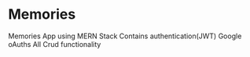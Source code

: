 # Memories
Memories App using MERN Stack
Contains authentication(JWT) 
Google oAuths
All Crud functionality



